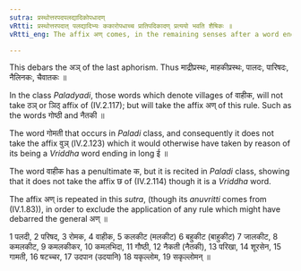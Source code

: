 ```yaml
---
sutra: प्रस्थोत्तरपदपलद्यादिकोपधादण्
vRtti: प्रस्थोत्तरपदात् पलद्यादिभ्यः ककारोपधाच्च प्रातिपदिकादण् प्रत्ययो भवति शैषिकः ॥
vRtti_eng: The affix अण् comes, in the remaining senses after a word ending with प्रस्थ, after the words पलदी &c, and after a word having a penultimate क, whether these words express villages of North folk or not.

---
```

This debars the अञ् of the last aphorism. Thus माद्रीप्रस्थः, माहकीप्रस्थः, पालदः, पारिषदः, नैलिनकः, चैवातकः ॥

In the class _Paladyadi_, those words which denote villages of वाहीक, will not take ठञ् or ञिठ् affix of (IV.2.117); but will take the affix अण् of this rule. Such as the words गोष्ठी and नैतकी ॥

The word गोमती that occurs in _Paladi_ class, and consequently it does not take the affix वुञ् (IV.2.123) which it would otherwise have taken by reason of its being a _Vriddha_ word ending in long ई ॥ 

The word वाहीक has a penultimate क, but it is recited in _Paladi_ class, showing that it does not take the affix छ of (IV.2.114) though it is a _Vriddha_ word.

The affix अण् is repeated in this _sutra_, (though its _anuvritti_ comes from (IV.1.83)), in order to exclude the application of any rule which might have debarred the general अण् ॥

1 पलदी, 2 परिषद, 3 रोमक, 4 वाहीक, 5 कलकीट (मलकीट) 6 बहुकीट (बाहुकीट) 7 जालकीट, 8 कमलकीट, 9 कमलकीकर, 10 कमलभिदा, 11 गौष्ठी, 12 नैकती (नैतकी), 13 परिखा, 14 शूरसेन, 15 गामती, 16 षटच्चर, 17 उदपान (उदयानि) 18 यकृल्लोम, 19 सकृल्लोमन् ॥